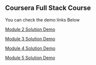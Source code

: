 ## Coursera Full Stack Course

You can check the demo links Below 

[Module 2 Solution Demo](https://statixdesign.github.io/coursera-full-stack-course/module2-solution/)

[Module 3 Solution Demo](https://statixdesign.github.io/coursera-full-stack-course/module3-solution/)

[Module 4 Solution Demo](https://statixdesign.github.io/coursera-full-stack-course/module4-solution/)

[Module 5 Solution Demo](https://statixdesign.github.io/coursera-full-stack-course/module5-solution/)
